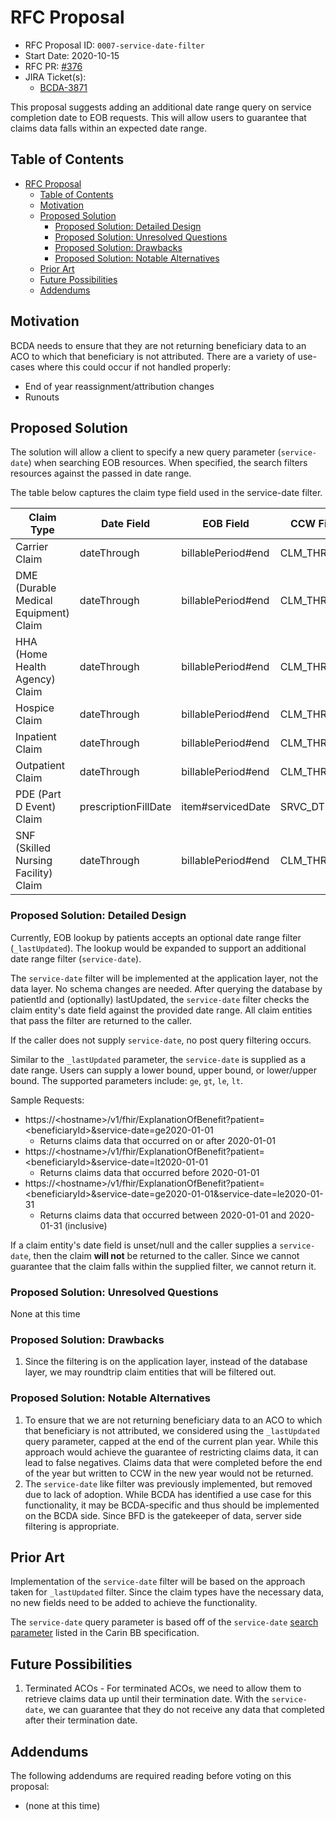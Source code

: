 # RFC Proposal
[RFC Proposal]: #rfc-proposal

* RFC Proposal ID: `0007-service-date-filter` 
* Start Date: 2020-10-15
* RFC PR: [#376](https://github.com/CMSgov/beneficiary-fhir-data/pull/376)
* JIRA Ticket(s):
    * [BCDA-3871](https://jira.cms.gov/browse/BCDA-3871)

This proposal suggests adding an additional date range query on service completion date to EOB requests. This will allow users to guarantee that claims data falls within an expected date range.

## Table of Contents
[Table of Contents]: #table-of-contents

- [RFC Proposal](#rfc-proposal)
  - [Table of Contents](#table-of-contents)
  - [Motivation](#motivation)
  - [Proposed Solution](#proposed-solution)
    - [Proposed Solution: Detailed Design](#proposed-solution-detailed-design)
    - [Proposed Solution: Unresolved Questions](#proposed-solution-unresolved-questions)
    - [Proposed Solution: Drawbacks](#proposed-solution-drawbacks)
    - [Proposed Solution: Notable Alternatives](#proposed-solution-notable-alternatives)
  - [Prior Art](#prior-art)
  - [Future Possibilities](#future-possibilities)
  - [Addendums](#addendums)

## Motivation
[Motivation]: #motivation

BCDA needs to ensure that they are not returning beneficiary data to an ACO to which that beneficiary is not attributed. There are a variety of use-cases where this could occur if not handled properly:
* End of year reassignment/attribution changes
* Runouts

## Proposed Solution
[Proposed Solution]: #proposed-solution

The solution will allow a client to specify a new query parameter (`service-date`) when searching EOB resources. When specified, the search filters resources against the passed in date range. 

The table below captures the claim type field used in the service-date filter.

| Claim Type                            | Date Field           | EOB Field          | CCW Field   |
|---------------------------------------|----------------------|--------------------|-------------|
| Carrier Claim                         | dateThrough          | billablePeriod#end | CLM_THRU_DT |
| DME (Durable Medical Equipment) Claim | dateThrough          | billablePeriod#end | CLM_THRU_DT |
| HHA (Home Health Agency) Claim        | dateThrough          | billablePeriod#end | CLM_THRU_DT |
| Hospice Claim                         | dateThrough          | billablePeriod#end | CLM_THRU_DT |
| Inpatient Claim                       | dateThrough          | billablePeriod#end | CLM_THRU_DT |
| Outpatient Claim                      | dateThrough          | billablePeriod#end | CLM_THRU_DT |
| PDE (Part D Event) Claim              | prescriptionFillDate | item#servicedDate  | SRVC_DT     |
| SNF (Skilled Nursing Facility) Claim  | dateThrough          | billablePeriod#end | CLM_THRU_DT |


### Proposed Solution: Detailed Design
[Proposed Solution: Detailed Design]: #proposed-solution-detailed-design

Currently, EOB lookup by patients accepts an optional date range filter (`_lastUpdated`). The lookup would be expanded to support an additional date range filter (`service-date`).

The `service-date` filter will be implemented at the application layer, not the data layer. No schema changes are needed. After querying the database by patientId and (optionally) lastUpdated, the `service-date` filter checks the claim entity's date field against the provided date range. All claim entities that pass the filter are returned to the caller.

If the caller does not supply `service-date`, no post query filtering occurs.

Similar to the `_lastUpdated` parameter, the `service-date` is supplied as a date range. Users can supply a lower bound, upper bound, or lower/upper bound. The supported parameters include: `ge`, `gt`, `le`, `lt`.

Sample Requests:
* https://\<hostname\>/v1/fhir/ExplanationOfBenefit?patient=\<beneficiaryId\>&service-date=ge2020-01-01
  * Returns claims data that occurred on or after 2020-01-01
* https://\<hostname\>/v1/fhir/ExplanationOfBenefit?patient=\<beneficiaryId\>&service-date=lt2020-01-01
  * Returns claims data that occurred before 2020-01-01
* https://\<hostname\>/v1/fhir/ExplanationOfBenefit?patient=\<beneficiaryId\>&service-date=ge2020-01-01&service-date=le2020-01-31
  * Returns claims data that occurred between 2020-01-01 and 2020-01-31 (inclusive)

If a claim entity's date field is unset/null and the caller supplies a `service-date`, then the claim **will not** be returned to the caller. Since we cannot guarantee that the claim falls within the supplied filter, we cannot return it.

### Proposed Solution: Unresolved Questions
[Proposed Solution: Unresolved Questions]: #proposed-solution-unresolved-questions

None at this time

### Proposed Solution: Drawbacks
[Proposed Solution: Drawbacks]: #proposed-solution-drawbacks

1. Since the filtering is on the application layer, instead of the database layer, we may roundtrip claim entities that will be filtered out.

### Proposed Solution: Notable Alternatives
[Proposed Solution: Notable Alternatives]: #proposed-solution-notable-alternatives

1. To ensure that we are not returning beneficiary data to an ACO to which that beneficiary is not attributed, we considered using the `_lastUpdated` query parameter, capped at the end of the current plan year. While this approach would achieve the guarantee of restricting claims data, it can lead to false negatives. Claims data that were completed before the end of the year but written to CCW in the new year would not be returned.
2. The `service-date` like filter was previously implemented, but removed due to lack of adoption. While BCDA has identified a use case for this functionality, it may be BCDA-specific and thus should be implemented on the BCDA side. Since BFD is the gatekeeper of data, server side filtering is appropriate.

## Prior Art
[Prior Art]: #prior-art

Implementation of the `service-date` filter will be based on the approach taken for `_lastUpdated` filter. Since the claim types have the necessary data, no new fields need to be added to achieve the functionality.

The `service-date` query parameter is based off of the `service-date` [search parameter](https://build.fhir.org/ig/HL7/carin-bb/SearchParameter-explanationofbenefit-service-date.html) listed in the Carin BB specification.

## Future Possibilities
[Future Possibilities]: #future-possibilities

1. Terminated ACOs - For terminated ACOs, we need to allow them to retrieve claims data up until their termination date. With the `service-date`, we can guarantee that they do not receive any data that completed after their termination date.

## Addendums
[Addendums]: #addendums

The following addendums are required reading before voting on this proposal:

* (none at this time)
